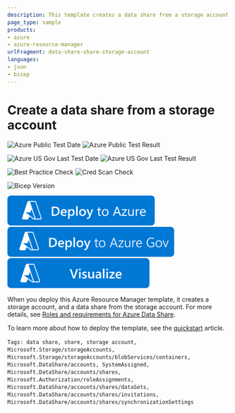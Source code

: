 ```yaml
---
description: This template creates a data share from a storage account
page_type: sample
products:
- azure
- azure-resource-manager
urlFragment: data-share-share-storage-account
languages:
- json
- bicep
---
```

# Create a data share from a storage account

![Azure Public Test Date](https://azurequickstartsservice.blob.core.windows.net/badges/quickstarts/microsoft.datashare/data-share-share-storage-account/PublicLastTestDate.svg)
![Azure Public Test Result](https://azurequickstartsservice.blob.core.windows.net/badges/quickstarts/microsoft.datashare/data-share-share-storage-account/PublicDeployment.svg)

![Azure US Gov Last Test Date](https://azurequickstartsservice.blob.core.windows.net/badges/quickstarts/microsoft.datashare/data-share-share-storage-account/FairfaxLastTestDate.svg)
![Azure US Gov Last Test Result](https://azurequickstartsservice.blob.core.windows.net/badges/quickstarts/microsoft.datashare/data-share-share-storage-account/FairfaxDeployment.svg)

![Best Practice Check](https://azurequickstartsservice.blob.core.windows.net/badges/quickstarts/microsoft.datashare/data-share-share-storage-account/BestPracticeResult.svg)
![Cred Scan Check](https://azurequickstartsservice.blob.core.windows.net/badges/quickstarts/microsoft.datashare/data-share-share-storage-account/CredScanResult.svg)

![Bicep Version](https://azurequickstartsservice.blob.core.windows.net/badges/quickstarts/microsoft.datashare/data-share-share-storage-account/BicepVersion.svg)

[![Deploy to Azure](https://raw.githubusercontent.com/Azure/azure-quickstart-templates/master/1-CONTRIBUTION-GUIDE/images/deploytoazure.svg?sanitize=true)](https://portal.azure.com/#create/Microsoft.Template/uri/https%3A%2F%2Fraw.githubusercontent.com%2FAzure%2Fazure-quickstart-templates%2Fmaster%2Fquickstarts%2Fmicrosoft.datashare%2Fdata-share-share-storage-account%2Fazuredeploy.json)
[![Deploy to AzureGov](https://raw.githubusercontent.com/Azure/azure-quickstart-templates/master/1-CONTRIBUTION-GUIDE/images/deploytoazuregov.svg?sanitize=true)](https://portal.azure.us/#create/Microsoft.Template/uri/https%3A%2F%2Fraw.githubusercontent.com%2FAzure%2Fazure-quickstart-templates%2Fmaster%2Fquickstarts%2Fmicrosoft.datashare%2Fdata-share-share-storage-account%2Fazuredeploy.json)
[![Visualize](https://raw.githubusercontent.com/Azure/azure-quickstart-templates/master/1-CONTRIBUTION-GUIDE/images/visualizebutton.svg?sanitize=true)](http://armviz.io/#/?load=https%3A%2F%2Fraw.githubusercontent.com%2FAzure%2Fazure-quickstart-templates%2Fmaster%2Fquickstarts%2Fmicrosoft.datashare%2Fdata-share-share-storage-account%2Fazuredeploy.json)

When you deploy this Azure Resource Manager template, it creates a storage account, and a data share from the storage account. For more details, see [Roles and requirements for Azure Data Share](https://learn.microsoft.com/azure/data-share/concepts-roles-permissions#roles-and-requirements).

To learn more about how to deploy the template, see the [quickstart](https://learn.microsoft.com/azure/data-share/share-your-data-arm) article.

`Tags: data share, share, storage account, Microsoft.Storage/storageAccounts, Microsoft.Storage/storageAccounts/blobServices/containers, Microsoft.DataShare/accounts, SystemAssigned, Microsoft.DataShare/accounts/shares, Microsoft.Authorization/roleAssignments, Microsoft.DataShare/accounts/shares/dataSets, Microsoft.DataShare/accounts/shares/invitations, Microsoft.DataShare/accounts/shares/synchronizationSettings`

